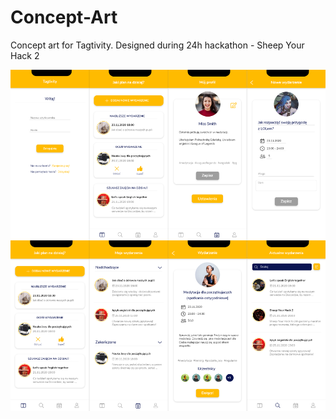 # Concept-Art
Concept art for Tagtivity. Designed during 24h hackathon - Sheep Your Hack 2


![Concept Art](concept-art.png)